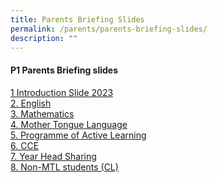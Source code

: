 ```yaml
---
title: Parents Briefing Slides
permalink: /parents/parents-briefing-slides/
description: ""
---
```

#### **P1 Parents Briefing slides**
[1 Introduction Slide 2023]([](/files/Parents%20Briefing%20Slides/1)%20Parents%20Briefing%202023_Principal.pdf) <br>
[2. English]([](/files/Parents%20Briefing%20Slides/2)%20Parents%20Briefing%202023_English.pdf) <br>
[3. Mathematics]([](/files/Parents%20Briefing%20Slides/3)%20Parents%20Briefing%20P1%202023_Mathematics.pdf) <br>
[4. Mother Tongue Language]([](/files/Parents%20Briefing%20Slides/4)%20Parents%20Briefing_Mother%20Tongue.pdf) <br>
[5. Programme of Active Learning]([](/files/Parents%20Briefing%20Slides/5)%20Parents%20Briefing%20for%20P1%20Parents%202023_PAM_PAL_ALP%20%20-%20%20Compatibility%20Mode.pdf) <br>
[6. CCE]([](/files/Parents%20Briefing%20Slides/6)%20Parents%20Briefing%20for%20PAM_PAL.pdf) <br>
[7. Year Head Sharing]([](/files/Parents%20Briefing%20Slides/7)%20Parents%20Briefing_non%20Chinese.pdf) <br>
[8. Non-MTL students (CL)]([](/files/Parents%20Briefing%20Slides/8)%20Year%20Head%20Sharing.pdf) <br>